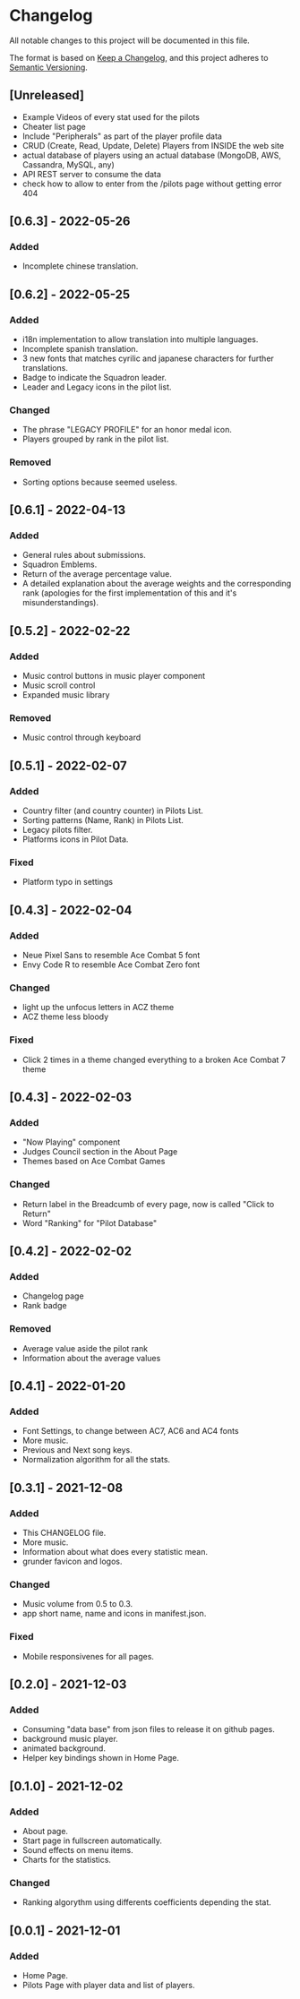 
# Changelog
All notable changes to this project will be documented in this file.

The format is based on [Keep a Changelog](https://keepachangelog.com/en/1.0.0/),
and this project adheres to [Semantic Versioning](https://semver.org/spec/v2.0.0.html).

## [Unreleased]
- Example Videos of every stat used for the pilots 
- Cheater list page
- Include "Peripherals" as part of the player profile data
- CRUD (Create, Read, Update, Delete) Players from INSIDE the web site
- actual database of players using an actual database (MongoDB, AWS, Cassandra, MySQL, any)
- API REST server to consume the data
- check how to allow to enter from the /pilots page without getting error 404

## [0.6.3] - 2022-05-26
### Added
- Incomplete chinese translation.


## [0.6.2] - 2022-05-25
### Added
- i18n implementation to allow translation into multiple languages.
- Incomplete spanish translation.
- 3 new fonts that matches cyrilic and japanese characters for further translations.
- Badge to indicate the Squadron leader.
- Leader and Legacy icons in the pilot list.

### Changed
- The phrase "LEGACY PROFILE" for an honor medal icon.
- Players grouped by rank in the pilot list.

### Removed 
- Sorting options because seemed useless.


## [0.6.1] - 2022-04-13
### Added
- General rules about submissions.
- Squadron Emblems.
- Return of the average percentage value.
- A detailed explanation about the average weights and the corresponding rank (apologies for the first implementation of this and it's misunderstandings).


## [0.5.2] - 2022-02-22
### Added
- Music control buttons in music player component
- Music scroll control
- Expanded music library

### Removed 
- Music control through keyboard


## [0.5.1] - 2022-02-07
### Added
- Country filter (and country counter) in Pilots List.
- Sorting patterns (Name, Rank) in Pilots List.
- Legacy pilots filter.
- Platforms icons in Pilot Data.

### Fixed
- Platform typo in settings



## [0.4.3] - 2022-02-04
### Added
- Neue Pixel Sans to resemble Ace Combat 5 font
- Envy Code R to resemble Ace Combat Zero font

### Changed
- light up the unfocus letters in ACZ theme
- ACZ theme less bloody

### Fixed
- Click 2 times in a theme changed everything to a broken Ace Combat 7 theme



## [0.4.3] - 2022-02-03
### Added
- "Now Playing" component
- Judges Council section in the About Page
- Themes based on Ace Combat Games

### Changed
- Return label in the Breadcumb of every page, now is called "Click to Return"
- Word "Ranking" for "Pilot Database"



## [0.4.2] - 2022-02-02
### Added
- Changelog page
- Rank badge

### Removed 
- Average value aside the pilot rank
- Information about the average values 



## [0.4.1] - 2022-01-20
### Added
- Font Settings, to change between AC7, AC6 and AC4 fonts
- More music.
- Previous and Next song keys.
- Normalization algorithm for all the stats.



## [0.3.1] - 2021-12-08
### Added
- This CHANGELOG file.
- More music.
- Information about what does every statistic mean.
- grunder favicon and logos.

### Changed
- Music volume from 0.5 to 0.3.
- app short name, name and icons in manifest.json.

### Fixed
- Mobile responsivenes for all pages.



## [0.2.0] - 2021-12-03
### Added
- Consuming "data base" from json files to release it on github pages.
- background music player.
- animated background.
- Helper key bindings shown in Home Page.



## [0.1.0] - 2021-12-02
### Added
- About page.
- Start page in fullscreen automatically.
- Sound effects on menu items.
- Charts for the statistics.

### Changed
- Ranking algorythm using differents coefficients depending the stat.



## [0.0.1] - 2021-12-01
### Added
- Home Page.
- Pilots Page with player data and list of players.
